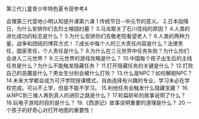 第三代儿童青少年特色夏令营参考4



 会理第三代营地小明认知提升课第六课
1.传统节日--中元节的意义。
2.日本投降日，为什么安排你们去烈士陵园扫墓？
3.马龙取关了石川佳纯的原因？
4.人类的进化成功的标志是什么？
5.为什么安排你们去敬老院看望老人？
6.人类的两种力量，战争和团结的博弈方式！
7.成长中每个人的三大责任内容是什么？法律责任，国家责任，个人责任是什么？
8.为什么在三元世界中任务失败？为什么你们会进入二元世界？
9.三元世界的游戏攻略是什么？
10.中国每个孩子出生后的主线任务是什么？为什么不能触发隐藏任务？
11.打开隐藏任务的关键是什么？
12.打败自己的恶魔是什么？男女生分别会被什么打败？
13.什么是NPC？如何解脱NPC？
14.未来大学都会成为可汗学院授课模式，自由选择有兴趣的专业，学习未必在学校完成。可以不上学，但是不能不学习。
15.利他任务会触发什么隐藏宝藏？
16.从NPC到三维人再到真人的进阶之路是什么？
17.轮扁斫轮的故事说明了什么？
18.玩电子游戏的目的是什么？
19.《西游记》故事说明重要的道理是什么？
20.一个孩子的好奇心对打开地图的重要性！ 